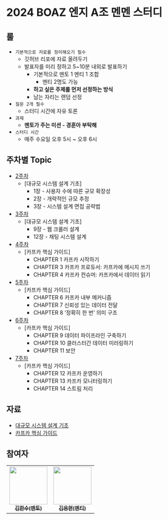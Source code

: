 # 2024 BOAZ 엔지 A조 멘멘 스터디

## 룰

- `기본적으로 자료를 정리해오기 필수`
  - 깃허브 리포에 자료 올려두기
  - 발표자를 미리 정하고 5~10분 내외로 발표하기
    - 기본적으로 멘토 1 멘티 1 조합
      - 멘티 2명도 가능
    - **하고 싶은 주제를 먼저 선정하는 방식**
    - 남는 자리는 랜덤 선정
- `질문 2개 필수`
  - 스터디 시간에 자유 토론
- `과제`
  - **멘토가 주는 미션 - 경훈아 부탁해**
- `스터디 시간`
  - 매주 수요일 오후 5시 ~ 오후 6시

## 주차별 Topic

- [2주차](https://github.com/BOAZ-bigdata/24-2_MMStudy_Engineering_A/tree/main/2%EC%A3%BC%EC%B0%A8)
  - [대규모 시스템 설계 기초]
    - 1장 - 사용자 수에 따른 규모 확장성
    - 2장 - 개략적인 규모 추정
    - 3장 - 시스템 설계 면접 공략법
- [3주차](https://github.com/BOAZ-bigdata/24-2_MMStudy_Engineering_A/tree/main/3%EC%A3%BC%EC%B0%A8)
  - [대규모 시스템 설계 기초]
    - 9장 - 웹 크롤러 설계
    - 12장 - 채팅 시스템 설계
- [4주차](https://github.com/BOAZ-bigdata/24-2_MMStudy_Engineering_A/tree/main/4%EC%A3%BC%EC%B0%A8)
  - [카프카 핵심 가이드]
    - CHAPTER 1 카프카 시작하기
    - CHAPTER 3 카프카 프로듀서: 카프카에 메시지 쓰기
    - CHAPTER 4 카프카 컨슈머: 카프카에서 데이터 읽기
- [5주차](https://github.com/BOAZ-bigdata/24-2_MMStudy_Engineering_A/tree/main/5%EC%A3%BC%EC%B0%A8)
  - [카프카 핵심 가이드]
    - CHAPTER 6 카프카 내부 메커니즘
    - CHAPTER 7 신뢰성 있는 데이터 전달
    - CHAPTER 8 ‘정확히 한 번’ 의미 구조
- [6주차](https://github.com/BOAZ-bigdata/24-2_MMStudy_Engineering_A/tree/main/6%EC%A3%BC%EC%B0%A8)
  - [카프카 핵심 가이드]
    - CHAPTER 9 데이터 파이프라인 구축하기
    - CHAPTER 10 클러스터간 데이터 미러링하기
    - CHAPTER 11 보안
- [7주차](https://github.com/BOAZ-bigdata/24-2_MMStudy_Engineering_A/tree/main/7%EC%A3%BC%EC%B0%A8)
  - [카프카 핵심 가이드]
    - CHAPTER 12 카프카 운영하기
    - CHAPTER 13 카프카 모니터링하기
    - CHAPTER 14 스트림 처리

## 자료

- [대규모 시스템 설계 기초](https://m.yes24.com/Goods/Detail/102819435)
- [카프카 핵심 가이드](https://m.yes24.com/Goods/Detail/118397432)

## 참여자

<table>
  <tr>
    <td align="center">
      <a href="https://github.com/mokhs00">
        <img src="https://avatars.githubusercontent.com/u/72328687?v=4" width="100px;" alt=""/>
        <br />
        <sub>
          <b>김한수(멘토)</b>
        </sub>
      </a>
    </td>
    <td align="center">
      <a href="https://github.com/whereami2048">
        <img src="https://avatars.githubusercontent.com/u/104913654?s=400&u=7a8be4e17a415f325add4d9f5f8ad92a71dc4e2c&v=4" width="100px;" alt=""/>
        <br />
        <sub>
          <b>김용현(멘티)</b>
        </sub>
      </a>
    </td>
  </tr>
</table>
